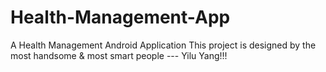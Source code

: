 # Health-Management-App
A Health Management Android Application
This project is designed by the most handsome & most smart people --- Yilu Yang!!!
